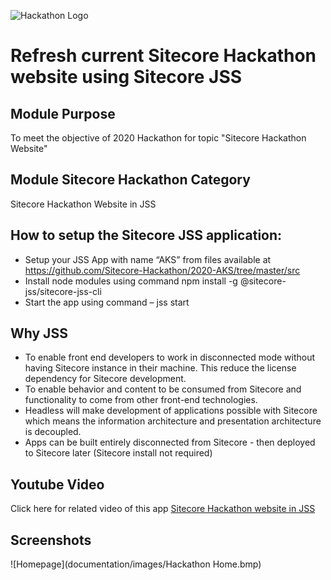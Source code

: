 ![Hackathon Logo](documentation/images/hackathon.png?raw=true "Hackathon Logo")

# Refresh current Sitecore Hackathon website using Sitecore JSS

## Module Purpose

To meet the objective of 2020 Hackathon for topic "Sitecore Hackathon Website"

## Module Sitecore Hackathon Category
Sitecore Hackathon Website in JSS

## How to setup the Sitecore JSS application:

-	Setup your JSS App with name “AKS” from files available at https://github.com/Sitecore-Hackathon/2020-AKS/tree/master/src
-	Install node modules using command npm install -g @sitecore-jss/sitecore-jss-cli
-	Start the app using command – jss start

## Why JSS

-	To enable front end developers to work in disconnected mode without having Sitecore instance in their machine. This reduce the license dependency for Sitecore development.
-	To enable behavior and content to be consumed from Sitecore and functionality to come from other front-end technologies.
-	Headless will make development of applications possible with Sitecore which means the information architecture and presentation architecture is decoupled.
-	Apps can be built entirely disconnected from Sitecore - then deployed to Sitecore later (Sitecore install not required)

## Youtube Video

Click here for related video of this app [Sitecore Hackathon website in JSS](https://youtu.be/8m8pZeHxPFs)

## Screenshots
![Homepage](documentation/images/Hackathon Home.bmp)

